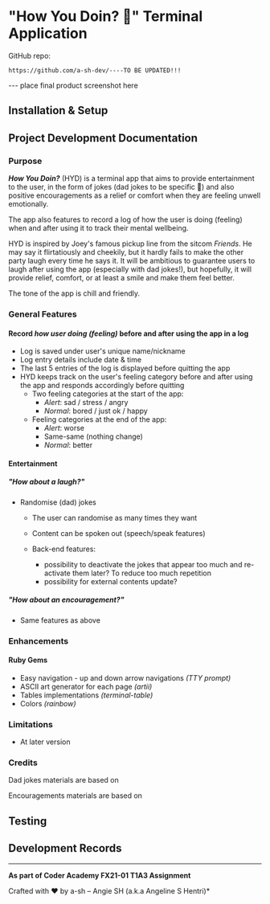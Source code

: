 # "How You Doin? 🙂" Terminal Application

GitHub repo:

`https://github.com/a-sh-dev/----TO BE UPDATED!!!`

--- place final product screenshot here

## Installation & Setup





## Project Development Documentation

### Purpose

***How You Doin?*** (HYD) is a terminal app that aims to provide entertainment to the user, in the form of jokes (dad jokes to be specific 🙂) and also positive encouragements as a relief or comfort when they are feeling unwell emotionally.   

The app also features to record a log of how the user is doing (feeling) when and after using it to track their mental wellbeing.

HYD is inspired by Joey's famous pickup line from the sitcom *Friends*. He may say it flirtatiously and cheekily, but it hardly fails to make the other party laugh every time he says it. It will be ambitious to guarantee users to laugh after using the app (especially with dad jokes!), but hopefully, it will provide relief, comfort, or at least a smile and make them feel better.

The tone of the app is chill and friendly.

### General Features

#### Record *how user doing (feeling)* before and after using the app in a log

- Log is saved under user's unique name/nickname
- Log entry details include date & time
- The last 5 entries of the log is displayed before quitting the app
- HYD keeps track on the user's feeling category before and after using the app and responds accordingly before quitting
  - Two feeling categories at the start of the app:
    - *Alert*: sad / stress / angry
    - *Normal*: bored / just ok / happy
  - Feeling categories at the end of the app:
    - *Alert*: worse
    - Same-same (nothing change) 
    - *Normal*: better

#### Entertainment

##### *"How about a laugh?"* 

- Randomise (dad) jokes
  - The user can randomise as many times they want

  - Content can be spoken out (speech/speak features)

  - Back-end features:

    - possibility to deactivate the jokes that appear too much and re-activate them later? To reduce too much repetition
    - possibility for external contents update? 

##### *"How about an encouragement?"*

- Same features as above

### Enhancements

#### Ruby Gems

- Easy navigation - up and down arrow navigations *(TTY prompt)*
- ASCII art generator for each page *(artii)*
- Tables implementations *(terminal-table)*
- Colors *(rainbow)*

### Limitations

- At later version

### Credits

Dad jokes materials are based on

Encouragements materials are based on

## Testing



## Development Records





---

**As part of Coder Academy FX21-01 T1A3 Assignment**

Crafted with ❤  by a-sh   –  Angie SH (a.k.a Angeline S Hentri)*
